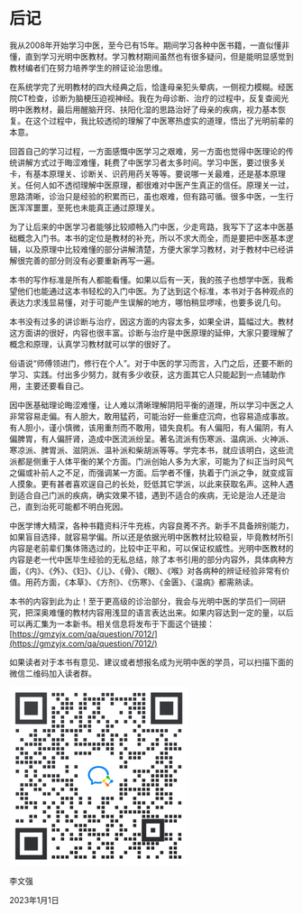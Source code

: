 # 后记

我从2008年开始学习中医，至今已有15年。期间学习各种中医书籍，一直似懂非懂，直到学习光明中医教材。学习教材期间虽然也有很多疑问，但是能明显感觉到教材编者们在努力培养学生的辨证论治思维。

在系统学完了光明教材的四大经典之后，恰逢母亲犯头晕病，一侧视力模糊。经医院CT检查，诊断为脑梗压迫视神经。我在为母诊断、治疗的过程中，反复查阅光明中医教材，最后用醒脑开窍、扶阳化湿的思路治好了母亲的疾病，视力基本恢复。在这个过程中，我比较透彻的理解了中医寒热虚实的道理，悟出了光明前辈的本意。

回首自己的学习过程，一方面感慨中医学习之艰难，另一方面也觉得中医理论的传统讲解方式过于晦涩难懂，耗费了中医学习者太多时间。学习中医，要过很多关卡，有基本原理关、诊断关、识药用药关等等。要说哪一关最难，还是基本原理关。任何人如不透彻理解中医原理，都很难对中医产生真正的信任。原理关一过，思路清晰，诊治只是经验的积累而已，虽也艰难，但有路可循。很多中医，一生行医浑浑噩噩，至死也未能真正通过原理关。

为了让后来的中医学习者能够比较顺畅入门中医，少走弯路，我写下了这本中医基础概念入门书。本书的定位是教材的补充，所以不求大而全，而是要把中医基本逻辑，以及原理中比较难懂的部分讲解清楚，方便大家学习教材，对于教材中已经讲解很完善的部分则没有必要重新再写一遍。

本书的写作标准是所有人都能看懂。如果以后有一天，我的孩子也想学中医，我希望他们也能通过这本书轻松的入门中医。为了达到这个标准，本书对于各种观点的表达力求浅显易懂，对于可能产生误解的地方，哪怕稍显啰嗦，也要多说几句。

本书没有过多的讲诊断与治疗，因这方面的内容太多，如果全讲，篇幅过大。教材这方面讲的很好，内容也很丰富。诊断与治疗是中医原理的延伸，大家只要理解了概念和原理，认真学习教材就可以学的很好了。

俗语说“师傅领进门，修行在个人”。对于中医的学习而言，入门之后，还要不断的学习、实践。付出多少努力，就有多少收获，这方面其它人只能起到一点辅助作用，主要还要看自己。

因中医基础理论晦涩难懂，让人难以清晰理解阴阳平衡的道理，所以学习中医之人非常容易走偏。有人胆大，敢用猛药，可能治好一些重症沉疴，也容易造成事故。有人胆小，谨小慎微，该用重剂而不敢用，错失良机。有人偏阳，有人偏阴，有人偏脾胃，有人偏肝肾，造成中医流派纷呈。著名流派有伤寒派、温病派、火神派、寒凉派、脾胃派、滋阴派、温补派和柴胡派等等。学完本书，就应该明白，这些流派都是侧重于人体平衡的某个方面。门派创始人多为大家，可能为了纠正当时风气之偏或补前人之不足，而强调某一方面。后学者不懂，执着于门派之争，就变成盲人摸象。更有甚者喜欢逞自己的长处，贬低其它学派，以此来获取名声。这种人遇到适合自己门派的疾病，确实效果不错，遇到不适合的疾病，无论是治人还是治己，直到治死可能都不明白死因。

中医学博大精深，各种书籍资料汗牛充栋，内容良莠不齐。新手不具备辨别能力，如果盲目选择，就容易学偏。所以还是依据光明中医教材比较稳妥，毕竟教材所引内容是老前辈们集体筛选过的，比较中正平和，可以保证权威性。光明中医教材的内容是老一代中医毕生经验的无私总结，除了本书引用的部分内容外，具体病种方面，《内》、《外》、《妇》、《儿》、《骨》、《眼》、《喉》对各病种的辨证经验非常有价值。用药方面，《本草》、《方剂》、《伤寒》、《金匮》、《温病》都需熟读。  

本书的内容到此为止！至于更高级的诊治部分，我会与光明中医的学员们一同研究，把深奥难懂的教材内容用浅显的语言表达出来。如果内容达到一定的量，以后可以再汇集为一本新书。相关信息将发布于下面这个链接：[https://gmzyjx.com/qa/question/7012/](https://gmzyjx.com/qa/question/7012/)

如果读者对于本书有意见、建议或者想报名成为光明中医的学员，可以扫描下面的微信二维码加入读者群。



<img src="img/gainianrume.png" style="zoom:80%;" />

李文强

2023年1月1日 

​	


